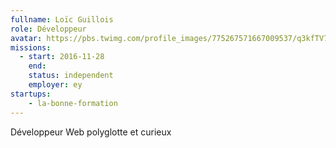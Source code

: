 ```yaml
---
fullname: Loïc Guillois
role: Développeur
avatar: https://pbs.twimg.com/profile_images/775267571667009537/q3kfTV75.jpg
missions:
  - start: 2016-11-28
    end:
    status: independent
    employer: ey
startups:
    - la-bonne-formation
---
```


Développeur Web polyglotte et curieux
